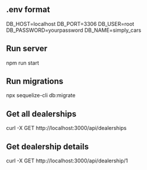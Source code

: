 ## .env format

DB_HOST=localhost
DB_PORT=3306
DB_USER=root
DB_PASSWORD=yourpassword
DB_NAME=simply_cars

## Run server

npm run start

## Run migrations

npx sequelize-cli db:migrate

## Get all dealerships

curl -X GET http://localhost:3000/api/dealerships

## Get dealership details

curl -X GET http://localhost:3000/api/dealership/1


